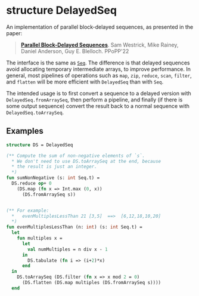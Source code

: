 # structure DelayedSeq

An implementation of parallel block-delayed sequences, as presented in
the paper:
> [**Parallel Block-Delayed Sequences**](https://dl.acm.org/doi/10.1145/3503221.3508434).
> Sam Westrick, Mike Rainey, Daniel Anderson, Guy E. Blelloch.
> PPoPP'22

The interface is the same as [`Seq`](Seq.md). The difference is that delayed
sequences avoid allocating temporary intermediate arrays, to improve
performance. In general, most pipelines of operations such as
`map`, `zip`, `reduce`, `scan`, `filter`, and `flatten` will be more
efficient with `DelayedSeq` than with `Seq`.

The intended usage is to first convert a sequence to a delayed version
with `DelayedSeq.fromArraySeq`, then perform a pipeline, and finally
(if there is some output sequence) convert the result back to a normal
sequence with `DelayedSeq.toArraySeq`.

## Examples

```sml
structure DS = DelayedSeq

(** Compute the sum of non-negative elements of `s`.
  * We don't need to use DS.toArraySeq at the end, because
  * the result is just an integer.
  *)
fun sumNonNegative (s: int Seq.t) =
  DS.reduce op+ 0
    (DS.map (fn x => Int.max (0, x))
      (DS.fromArraySeq s))


(** For example:
  *   evenMultiplesLessThan 21 [3,5]  ==>  [6,12,18,10,20]
  *)
fun evenMultiplesLessThan (n: int) (s: int Seq.t) =
  let
    fun multiples x =
      let
        val numMultiples = n div x - 1
      in
        DS.tabulate (fn i => (i+2)*x)
      end
  in
    DS.toArraySeq (DS.filter (fn x => x mod 2 = 0)
      (DS.flatten (DS.map multiples (DS.fromArraySeq s))))
  end
```
